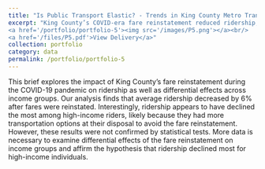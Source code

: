 ```yaml
---
title: "Is Public Transport Elastic? - Trends in King County Metro Transit Ridership before and after a Reinstatement of Fares"
excerpt: "King County’s COVID-era fare reinstatement reduced ridership, raising equity concerns as differential impacts across income groups remain uncertain and call for further study.<br/>
<a href='/portfolio/portfolio-5'><img src='/images/P5.png'></a><br/>
<a href='/files/P5.pdf'>View Delivery</a>"
collection: portfolio
category: data
permalink: /portfolio/portfolio-5
---
```


This brief explores the impact of King County’s fare reinstatement during the COVID-19 pandemic on ridership as well as differential effects across income groups. Our analysis finds that average ridership decreased by 6\% after fares were reinstated. Interestingly, ridership appears to have declined the most among high-income riders, likely because they had more transportation options at their disposal to avoid the fare reinstatement. However, these results were not confirmed by statistical tests. More data is necessary to examine differential effects of the fare reinstatement on income groups and affirm the hypothesis that ridership declined most for high-income individuals.
